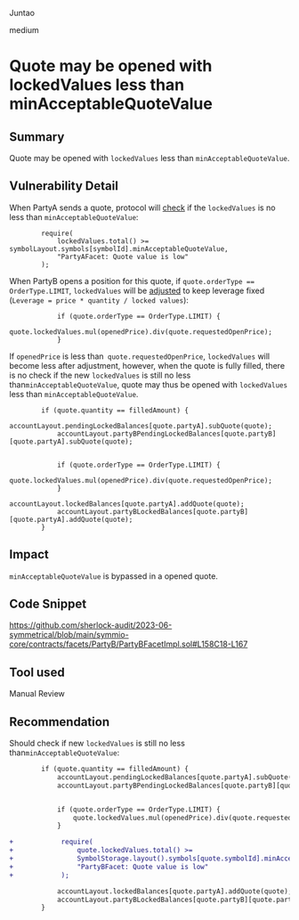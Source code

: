 Juntao

medium

# Quote may be opened with lockedValues less than minAcceptableQuoteValue

## Summary

Quote may be opened with `lockedValues` less than `minAcceptableQuoteValue`.

## Vulnerability Detail

When PartyA sends a quote, protocol will [check](https://github.com/sherlock-audit/2023-06-symmetrical/blob/main/symmio-core/contracts/facets/PartyA/PartyAFacetImpl.sol#L62-L65) if the `lockedValues` is no less than `minAcceptableQuoteValue`:
```solidity
        require(
            lockedValues.total() >= symbolLayout.symbols[symbolId].minAcceptableQuoteValue,
            "PartyAFacet: Quote value is low"
        );
```
When PartyB opens a position for this quote, if `quote.orderType == OrderType.LIMIT`, `lockedValues` will be [adjusted](https://github.com/sherlock-audit/2023-06-symmetrical/blob/main/symmio-core/contracts/facets/PartyB/PartyBFacetImpl.sol#L162-L164) to keep leverage fixed (`Leverage = price * quantity / locked values`): 
```solidity
            if (quote.orderType == OrderType.LIMIT) {
                quote.lockedValues.mul(openedPrice).div(quote.requestedOpenPrice);
            }
```
If `openedPrice` is less than` quote.requestedOpenPrice`, `lockedValues` will become less after adjustment, however, when the quote is fully filled, there is no check if the new `lockedValues` is still no less than`minAcceptableQuoteValue`, quote may thus be opened with `lockedValues` less than `minAcceptableQuoteValue`.
```solidity
        if (quote.quantity == filledAmount) {
            accountLayout.pendingLockedBalances[quote.partyA].subQuote(quote);
            accountLayout.partyBPendingLockedBalances[quote.partyB][quote.partyA].subQuote(quote);


            if (quote.orderType == OrderType.LIMIT) {
                quote.lockedValues.mul(openedPrice).div(quote.requestedOpenPrice);
            }
            accountLayout.lockedBalances[quote.partyA].addQuote(quote);
            accountLayout.partyBLockedBalances[quote.partyB][quote.partyA].addQuote(quote);
        }
```

## Impact

`minAcceptableQuoteValue` is bypassed in a opened quote.

## Code Snippet

https://github.com/sherlock-audit/2023-06-symmetrical/blob/main/symmio-core/contracts/facets/PartyB/PartyBFacetImpl.sol#L158C18-L167

## Tool used

Manual Review

## Recommendation

Should check if new `lockedValues` is still no less than`minAcceptableQuoteValue`:
```diff
        if (quote.quantity == filledAmount) {
            accountLayout.pendingLockedBalances[quote.partyA].subQuote(quote);
            accountLayout.partyBPendingLockedBalances[quote.partyB][quote.partyA].subQuote(quote);


            if (quote.orderType == OrderType.LIMIT) {
                quote.lockedValues.mul(openedPrice).div(quote.requestedOpenPrice);
            }

+            require(
+                quote.lockedValues.total() >=
+                SymbolStorage.layout().symbols[quote.symbolId].minAcceptableQuoteValue,
+                "PartyBFacet: Quote value is low"
+            );

            accountLayout.lockedBalances[quote.partyA].addQuote(quote);
            accountLayout.partyBLockedBalances[quote.partyB][quote.partyA].addQuote(quote);
        }
``` 
